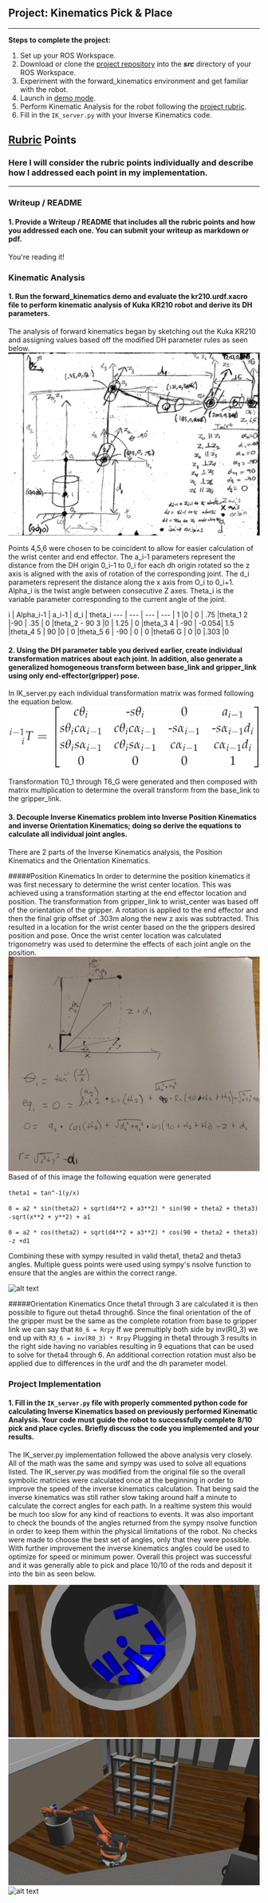 ## Project: Kinematics Pick & Place


---


**Steps to complete the project:**  


1. Set up your ROS Workspace.
2. Download or clone the [project repository](https://github.com/udacity/RoboND-Kinematics-Project) into the ***src*** directory of your ROS Workspace.  
3. Experiment with the forward_kinematics environment and get familiar with the robot.
4. Launch in [demo mode](https://classroom.udacity.com/nanodegrees/nd209/parts/7b2fd2d7-e181-401e-977a-6158c77bf816/modules/8855de3f-2897-46c3-a805-628b5ecf045b/lessons/91d017b1-4493-4522-ad52-04a74a01094c/concepts/ae64bb91-e8c4-44c9-adbe-798e8f688193).
5. Perform Kinematic Analysis for the robot following the [project rubric](https://review.udacity.com/#!/rubrics/972/view).
6. Fill in the `IK_server.py` with your Inverse Kinematics code. 


[//]: # (Image References)

[image1]: ./misc_images/misc1.png
[image2]: ./misc_images/misc2.png
[image3]: ./misc_images/misc3.png
[dhAnalysis]: ./images/DHParameterGraph.jpg
[theta13]: ./images/Theta1-3.jpg
[dhSetup]: ./images/dhsetup.png
[posKin]: ./images/posKinematics.jpg
[bin]: ./images/10binpicks.jpg
[drop]: ./images/drop.jpg 

## [Rubric](https://review.udacity.com/#!/rubrics/972/view) Points
### Here I will consider the rubric points individually and describe how I addressed each point in my implementation.  

---
### Writeup / README

#### 1. Provide a Writeup / README that includes all the rubric points and how you addressed each one.  You can submit your writeup as markdown or pdf.  

You're reading it!

### Kinematic Analysis
#### 1. Run the forward_kinematics demo and evaluate the kr210.urdf.xacro file to perform kinematic analysis of Kuka KR210 robot and derive its DH parameters.

The analysis of forward kinematics began by sketching out the Kuka KR210 and assigning values based off the modified DH parameter rules as seen below.
![alt text][dhAnalysis]

Points 4,5,6 were chosen to be coincident to allow for easier calculation of the wrist center and end effector. The a_i-1 parameters represent the distance from the DH origin 0_i-1 to 0_i for each dh origin rotated so the z axis is aligned with the axis of rotation of the corresponding joint. The d_i parameters represent the distance along the x axis from O_i to 0_i+1. Alpha_i is the twist angle between consecutive Z axes. Theta_i is the variable parameter corresponding to the current angle of the joint.

i   | Alpha_i-1 | a_i-1 | d_i | theta_i
--- | ---       | ---   | --- |
1   |0          | 0     | .75 |theta_1
2   |-90        | .35   | 0   |theta_2 - 90
3   |0          | 1.25  | 0   |theta_3
4   | -90       | -0.054| 1.5 |theta_4
5   | 90        |0      | 0   |theta_5
6   | -90       | 0     | 0   |theta6
G   | 0         |0      |.303 |0

#### 2. Using the DH parameter table you derived earlier, create individual transformation matrices about each joint. In addition, also generate a generalized homogeneous transform between base_link and gripper_link using only end-effector(gripper) pose.
In IK_server.py each individual transformation matrix was formed following the equation below.
![alt text][dhSetup]

Transformation T0_1 through T6_G were generated and then composed with matrix multiplication to determine the overall transform from the base_link to the gripper_link. 

#### 3. Decouple Inverse Kinematics problem into Inverse Position Kinematics and inverse Orientation Kinematics; doing so derive the equations to calculate all individual joint angles.

There are 2 parts of the Inverse Kinematics analysis, the Position Kinematics and the Orientation Kinematics.

#####Position Kinematics
In order to determine the position kinematics it was first necessary to determine the wrist center location. This was achieved using a transformation starting at the end effector location and position.
The transformation from gripper_link to wrist_center was based off of the orientation of the gripper. A rotation is applied to the end effector and then the final grip offset of .303m along the new z axis was subtracted. This resulted in a location for the wrist center based on the the grippers desired position and pose.
Once the wrist center location was calculated trigonometry was used to determine the effects of each joint angle on the position.
![alt text][posKin]
Based of of this image the following equation were generated

`theta1 = tan^-1(y/x)`

`0 = a2 * sin(theta2) + sqrt(d4**2 + a3**2) * sin(90 + theta2 + theta3) -sqrt(x**2 + y**2) + a1`

`0 = a2 * cos(theta2) + sqrt(d4**2 + a3**2) * cos(90 + theta2 + theta3) -z +d1`

Combining these with sympy resulted in valid theta1, theta2 and theta3 angles. Multiple guess points were used using sympy's nsolve function to ensure that the angles are within the correct range.

![alt text][image2]

#####Orientation Kinematics
Once theta1 through 3 are calculated it is then possible to figure out theta4 through6. Since the final orientation of the of the gripper must be the same as the complete rotation from base to gripper link we can say that `R0_6 = Rrpy`
If we premultiply both side by inv(R0_3) we end up with `R3_6 = inv(R0_3) * Rrpy`
Plugging in theta1 through 3 results in the right side having no variables resulting in 9 equations that can be used to solve for theta4 through 6. An additional correction rotation must also be applied due to differences in the urdf and the dh parameter model. 


### Project Implementation

#### 1. Fill in the `IK_server.py` file with properly commented python code for calculating Inverse Kinematics based on previously performed Kinematic Analysis. Your code must guide the robot to successfully complete 8/10 pick and place cycles. Briefly discuss the code you implemented and your results. 
The IK_server.py implementation followed the above analysis very closely. All of the math was the same and sympy was used to solve all equations listed. The IK_server.py was modified from the original file so the overall symbolic matricies were calculated once at the beginning in order to improve the speed of the inverse kinematics calculation. That being said the inverse kinematics was still rather slow taking around half a minute to calculate the correct angles for each path. In a realtime system this would be much too slow for any kind of reactions to events. It was also important to check the bounds of the angles returned from the sympy nsolve function in order to keep them within the physical limitations of the robot. No checks were made to choose the best set of angles, only that they were possible. With further improvement the inverse kinematics angles could be used to optimize for speed or minimum power. Overall this project was successful and it was generally able to pick and place 10/10 of the rods and deposit it into the bin as seen below.

![alt text][bin]
![alt text][drop]
![alt text][image3]


